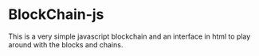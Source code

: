 # BlockChain-js

This is a very simple javascript blockchain and an interface in html to play around with the blocks and chains.
